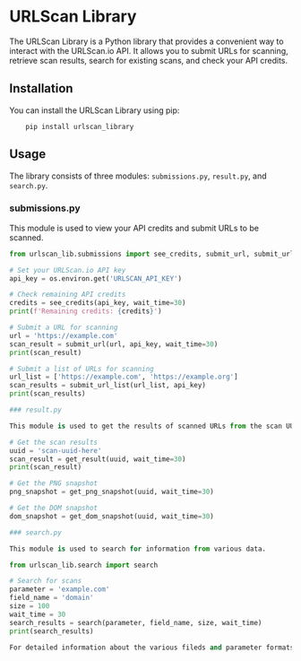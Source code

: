 # URLScan Library

The URLScan Library is a Python library that provides a convenient way to interact with the URLScan.io API. It allows you to submit URLs for scanning, retrieve scan results, search for existing scans, and check your API credits.

## Installation

You can install the URLScan Library using pip:

        pip install urlscan_library


## Usage

The library consists of three modules: `submissions.py`, `result.py`, and `search.py`.

### submissions.py

This module is used to view your API credits and submit URLs to be scanned.

```python
from urlscan_lib.submissions import see_credits, submit_url, submit_url_list

# Set your URLScan.io API key
api_key = os.environ.get('URLSCAN_API_KEY')

# Check remaining API credits
credits = see_credits(api_key, wait_time=30)
print(f'Remaining credits: {credits}')

# Submit a URL for scanning
url = 'https://example.com'
scan_result = submit_url(url, api_key, wait_time=30)
print(scan_result)

# Submit a list of URLs for scanning
url_list = ['https://example.com', 'https://example.org']
scan_results = submit_url_list(url_list, api_key)
print(scan_results)

### result.py

This module is used to get the results of scanned URLs from the scan UUID.

# Get the scan results
uuid = 'scan-uuid-here'
scan_result = get_result(uuid, wait_time=30)
print(scan_result)

# Get the PNG snapshot
png_snapshot = get_png_snapshot(uuid, wait_time=30)

# Get the DOM snapshot
dom_snapshot = get_dom_snapshot(uuid, wait_time=30)

### search.py

This module is used to search for information from various data.

from urlscan_lib.search import search

# Search for scans
parameter = 'example.com'
field_name = 'domain'
size = 100
wait_time = 30
search_results = search(parameter, field_name, size, wait_time)
print(search_results)

For detailed information about the various fileds and parameter formats, refer to: https://urlscan.io/docs/search/
